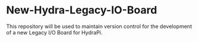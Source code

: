 # New-Hydra-Legacy-IO-Board
This repository will be used to maintain version control for the development of a new Legacy I/O Board for HydraPi.
